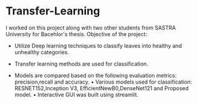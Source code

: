 # Transfer-Learning

I worked on this project along with two other students from SASTRA University for Bacehlor's thesis.
Objective of the project:
* Utilize Deep learning techniques to classify leaves into healthy and unhealthy categories.
* Transfer learning methods are used for classification.

* Models are compared based on the following evaluation metrics: precision,recall and accuracy.
• Various models used for classification: RESNET152,Inception V3, EfficientNewB0,DenseNet121 and Proposed model.
• Interactive GUI was built using streamlit.
